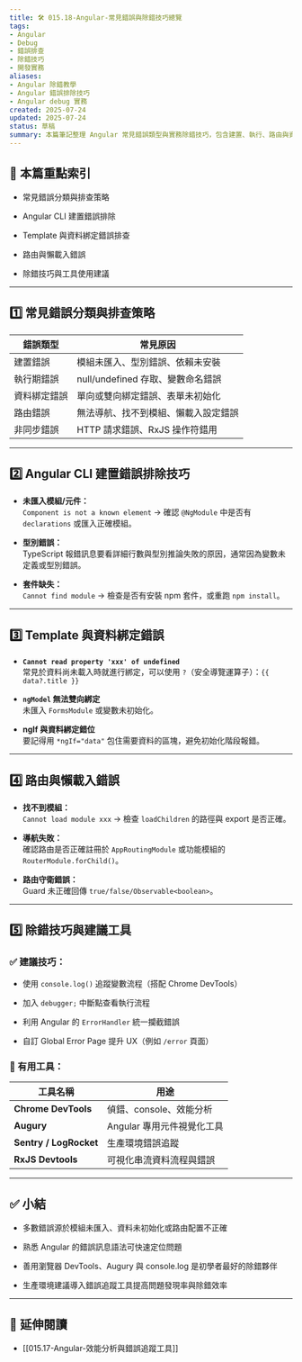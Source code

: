 ```yaml
---
title: 🛠️ 015.18-Angular-常見錯誤與除錯技巧總覽  
tags:
- Angular
- Debug
- 錯誤排查
- 除錯技巧
- 開發實務  
aliases:
- Angular 除錯教學
- Angular 錯誤排除技巧
- Angular debug 實務  
created: 2025-07-24  
updated: 2025-07-24  
status: 草稿  
summary: 本篇筆記整理 Angular 常見錯誤類型與實務除錯技巧，包含建置、執行、路由與資料綁定錯誤等情境，協助初學者更快速定位與修復問題。
---
```


## 📘 本篇重點索引

- 常見錯誤分類與排查策略

- Angular CLI 建置錯誤排除

- Template 與資料綁定錯誤排查

- 路由與懶載入錯誤

- 除錯技巧與工具使用建議

---
## 1️⃣ 常見錯誤分類與排查策略

|錯誤類型|常見原因|
|---|---|
|建置錯誤|模組未匯入、型別錯誤、依賴未安裝|
|執行期錯誤|null/undefined 存取、變數命名錯誤|
|資料綁定錯誤|單向或雙向綁定錯誤、表單未初始化|
|路由錯誤|無法導航、找不到模組、懶載入設定錯誤|
|非同步錯誤|HTTP 請求錯誤、RxJS 操作符錯用|

---
## 2️⃣ Angular CLI 建置錯誤排除技巧

- **未匯入模組/元件：**  
    `Component is not a known element` → 確認 `@NgModule` 中是否有 `declarations` 或匯入正確模組。

- **型別錯誤：**  
    TypeScript 報錯訊息要看詳細行數與型別推論失敗的原因，通常因為變數未定義或型別錯誤。

- **套件缺失：**  
    `Cannot find module` → 檢查是否有安裝 npm 套件，或重跑 `npm install`。

---
## 3️⃣ Template 與資料綁定錯誤

- **`Cannot read property 'xxx' of undefined`**  
    常見於資料尚未載入時就進行綁定，可以使用 `?`（安全導覽運算子）：`{{ data?.title }}`

- **`ngModel` 無法雙向綁定**  
    未匯入 `FormsModule` 或變數未初始化。

- **ngIf 與資料綁定錯位**  
    要記得用 `*ngIf="data"` 包住需要資料的區塊，避免初始化階段報錯。

---
## 4️⃣ 路由與懶載入錯誤

- **找不到模組：**  
    `Cannot load module xxx` → 檢查 `loadChildren` 的路徑與 export 是否正確。

- **導航失敗：**  
    確認路由是否正確註冊於 `AppRoutingModule` 或功能模組的 `RouterModule.forChild()`。

- **路由守衛錯誤：**  
    Guard 未正確回傳 `true/false/Observable<boolean>`。

---
## 5️⃣ 除錯技巧與建議工具

### ✅ 建議技巧：

- 使用 `console.log()` 追蹤變數流程（搭配 Chrome DevTools）

- 加入 `debugger;` 中斷點查看執行流程

- 利用 Angular 的 `ErrorHandler` 統一攔截錯誤

- 自訂 Global Error Page 提升 UX（例如 `/error` 頁面）

### 🧩 有用工具：

|工具名稱|用途|
|---|---|
|**Chrome DevTools**|偵錯、console、效能分析|
|**Augury**|Angular 專用元件視覺化工具|
|**Sentry / LogRocket**|生產環境錯誤追蹤|
|**RxJS Devtools**|可視化串流資料流程與錯誤|

---
## ✅ 小結

- 多數錯誤源於模組未匯入、資料未初始化或路由配置不正確

- 熟悉 Angular 的錯誤訊息語法可快速定位問題

- 善用瀏覽器 DevTools、Augury 與 console.log 是初學者最好的除錯夥伴

- 生產環境建議導入錯誤追蹤工具提高問題發現率與除錯效率


---
## 🔗 延伸閱讀

- [[015.17-Angular-效能分析與錯誤追蹤工具]]